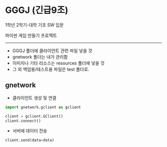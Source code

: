 # GGGJ (긴급9조)

1학년 2학기-대학 기초 SW 입문

파이썬 게임 만들기 프로젝트

---
* GGGJ 폴더에 클라이언트 관련 파일 넣을 것
* gnetwork 폴더는 내가 관리함
* 이미지나 기타 리소스는 resources 폴더에 넣을 것
* 그 외 백업용/테스트용 파일은 test 폴더로.


## gnetwork

- 클라이언트 생성 및 연결
```python
import gnetwork.gclient as gclient

client = gclient.GClient()
client.connect()
```
  
- 서버에 데이터 전송
```python
client.send(data=data)
```
